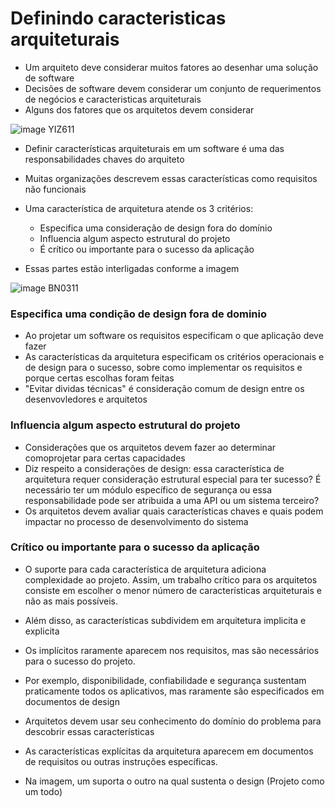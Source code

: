 # Definindo caracteristicas arquiteturais

- Um arquiteto deve considerar muitos fatores ao desenhar uma solução de software
- Decisões de software devem considerar um conjunto de requerimentos de negócios e caracteristicas arquiteturais
- Alguns dos fatores que os arquitetos devem considerar

![image YIZ611](https://user-images.githubusercontent.com/43495376/226472904-f9b3a7ff-a7a0-44d3-805c-bed934a7f4cf.png)

- Definir características arquiteturais em um software é uma das responsabilidades chaves do arquiteto
- Muitas organizações descrevem essas características como requisitos não funcionais
- Uma característica de arquitetura atende os 3 critérios:
  - Especifica uma consideração de design fora do domínio
  - Influencia algum aspecto estrutural do projeto
  - É crítico ou importante para o sucesso da aplicação

- Essas partes estão interligadas conforme a imagem

![image BN0311](https://user-images.githubusercontent.com/43495376/226475086-140ba3d5-b609-4708-972f-582fb594ccd3.png)

### Especifica uma condição de design fora de dominio

- Ao projetar um software os requisitos especificam o que aplicação deve fazer
- As características da arquitetura especificam os critérios operacionais e de design para o sucesso, sobre como implementar os requisitos e porque certas escolhas foram feitas
- "Evitar dividas técnicas" é consideração comum de design entre os desenvovledores e arquitetos 

### Influencia algum aspecto estrutural do projeto

- Considerações que os arquitetos devem fazer ao determinar comoprojetar para certas capacidades
- Diz respeito a considerações de design: essa característica de arquitetura requer consideração estrutural especial para ter sucesso? É necessário ter um módulo específico de segurança ou essa responsabilidade pode ser atribuida a uma API ou um sistema terceiro?
- Os arquitetos devem avaliar quais características chaves e quais podem impactar no processo de desenvolvimento do sistema

### Crítico ou importante para o sucesso da aplicação

- O suporte para cada característica de arquitetura adiciona complexidade ao projeto. Assim, um trabalho crítico para os arquitetos consiste em escolher o menor número de características arquiteturais e não as mais possíveis.

- Além disso, as características subdividem em arquitetura implicita e explicita
- Os implícitos raramente aparecem nos requisitos, mas são necessários para o sucesso do projeto.
- Por exemplo, disponibilidade, confiabilidade e segurança sustentam praticamente todos os aplicativos, mas raramente são especificados em documentos de design
- Arquitetos devem usar seu conhecimento do domínio do problema para descobrir essas características
- As características explícitas da arquitetura aparecem em documentos de requisitos ou outras instruções específicas.
- Na imagem, um suporta o outro na qual sustenta o design (Projeto como um todo)
